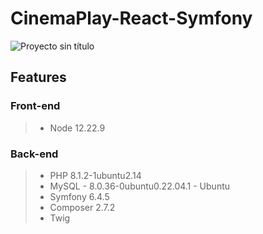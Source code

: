 # CinemaPlay-React-Symfony

![Proyecto sin título](https://github.com/robmab/CinemaPlay-React-Symfony/assets/56076087/1c78fa00-9184-4d0f-aae4-1b73f368c14e)

## Features

### Front-end
> - Node 12.22.9

### Back-end
> - PHP 8.1.2-1ubuntu2.14
> - MySQL - 8.0.36-0ubuntu0.22.04.1 - Ubuntu
> - Symfony 6.4.5
> - Composer 2.7.2
> - Twig
